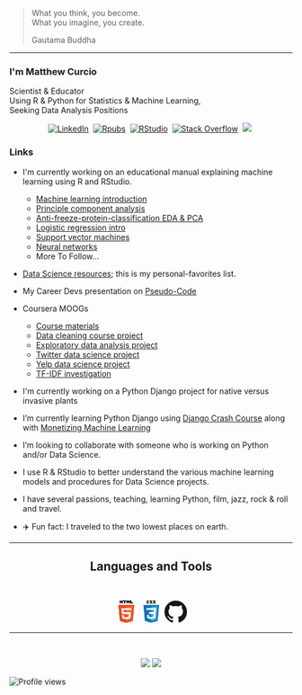 
> What you think, you become.  
> What you imagine, you create.  
>  
> Gautama Buddha   

---

### I'm Matthew Curcio  
Scientist & Educator  
Using R & Python for Statistics & Machine Learning,  
Seeking Data Analysis Positions  

<!-- BADGES -->
<p align="center">
<a href="https://www.linkedin.com/in/mattcurcio" target="_blank" ><img src="https://img.shields.io/badge/linkedin-%230077B5.svg?&style=flat-square&logo=linkedin&logoColor=white" alt="LinkedIn" /></a>&nbsp;
<a href="https://rpubs.com/oaxacamatt" target="_blank" ><img src="https://img.shields.io/badge/R-276DC3.svg?style=flat-square&logo=R&logoColor=white" alt="Rpubs" /></a>&nbsp;
<a href="https://rpubs.com/oaxacamatt" target="_blank" ><img src="https://img.shields.io/badge/RStudio-75AADB.svg?style=flat-square&logo=RStudio&logoColor=white" alt="RStudio" /></a>&nbsp; 
<a href="https://stackoverflow.com/users/851043/oaxacamatt" target="_blank" ><img src="https://img.shields.io/badge/Stackoverflow-F58025.svg?style=flat-square&logo=stackoverflow&logoColor=white" alt="Stack Overflow" /></a>&nbsp;
<a href="https://mccurcio.github.io/" target="_blank" ><img src="https://img.shields.io/badge/Blog-Website-yellow?style=flat-square" /></a>&nbsp;
</p>

### Links

- I'm currently working on an educational manual explaining machine learning using R and RStudio.
    -  <a href="https://github.com/mccurcio/mcc-machine-learning-intro" target="_blank" rel="noopener noreferrer">Machine learning introduction</a> 
    -  <a href="https://github.com/mccurcio/mcc-pca-intro" target="_blank" >Principle component analysis</a>
    -  <a href="https://github.com/mccurcio/kaggle-protein-data" target="_blank" >Anti-freeze-protein-classification EDA & PCA</a>
    -  <a href="https://github.com/mccurcio/mcc-logit-intro" target="_blank" >Logistic regression intro</a>
    -  <a href="https://github.com/mccurcio/SVM-Intro" target="_blank" >Support vector machines</a>
    -  <a href="https://github.com/mccurcio/Intro-NeuralNetworks" target="_blank" >Neural networks</a>
    -  More To Follow...

- <a href="https://github.com/mccurcio/mcc-ds-material" target="_blank" >Data Science resources</a>; this is my personal-favorites list.

- My Career Devs presentation on [Pseudo-Code](https://github.com/mccurcio/pseudocode-flowchart-pdf)

- Coursera MOOGs
    - [Course materials](https://github.com/mccurcio/Coursera_Materials)
    - [Data cleaning course project](https://github.com/mccurcio/coursera_getting_cleaning_data)
    - [Exploratory data analysis project](https://github.com/mccurcio/ExData_Plotting1)
    - [Twitter data science project](https://github.com/mccurcio/twitter-ipynb)
    - [Yelp data science project](https://github.com/mccurcio/yelp-ipynb)
    - [TF-IDF investigation](https://github.com/mccurcio/first-look-ml)

- I'm currently working on a Python Django project for native versus invasive plants
- I’m currently learning Python Django using [Django Crash Course](https://www.roygreenfeld.com/products/django-crash-course) along with [Monetizing Machine
Learning](https://www.amazon.com/Monetizing-Machine-Learning-Applications-Serverless/dp/1484238729)

- I’m looking to collaborate with someone who is working on Python and/or Data Science.

- I use R & RStudio to better understand the various machine learning models and procedures for Data Science projects.

- I have several passions, teaching, learning Python, film, jazz, rock & roll and travel.

- :airplane: Fun fact: I traveled to the two lowest places on earth. 

---

<p>
<h2 align="center"> Languages and Tools</h2>
</p>
<br />

<p align="center">
  
<img alt="HTML5" width="40px" src="https://raw.githubusercontent.com/github/explore/80688e429a7d4ef2fca1e82350fe8e3517d3494d/topics/html/html.png" />

<img alt="CSS3" width="40px" src="https://raw.githubusercontent.com/github/explore/80688e429a7d4ef2fca1e82350fe8e3517d3494d/topics/css/css.png" />

<img alt="GitHub" width="40px" src="https://raw.githubusercontent.com/github/explore/78df643247d429f6cc873026c0622819ad797942/topics/github/github.png" />

</p>

---

<br />

<p align="center">
<img src="https://github-readme-stats.vercel.app/api?username=mccurcio&theme=radical&show_icons=true" />
<img src="https://github-readme-stats.vercel.app/api/top-langs/?username=mccurcio&layout=compact&theme=radical" />
</p>

![Profile views](https://gpvc.arturio.dev/uzor13)  

<!--
- 🔭 I’m currently working on ...
- 🌱 I’m currently learning ...
- 👯 I’m looking to collaborate on ...
- 🤔 I’m looking for help with ...
- 💬 Ask me about ...
- 📫 How to reach me: ...
- 😄 Pronouns: ...
- ⚡ Fun fact: ...
-->
